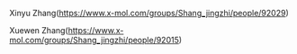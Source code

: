 Xinyu Zhang(https://www.x-mol.com/groups/Shang_jingzhi/people/92029)

Xuewen Zhang(https://www.x-mol.com/groups/Shang_jingzhi/people/92015)
